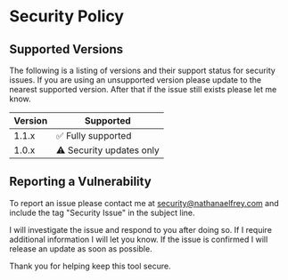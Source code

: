 # Security Policy

## Supported Versions

The following is a listing of versions and their support status for security issues. If you are using an unsupported version please update to the nearest supported version. After that if the issue still exists please let me know.

| Version | Supported          |
| ------- | ------------------ |
| 1.1.x   | :white_check_mark: Fully supported |
| 1.0.x   | :warning: Security updates only |

## Reporting a Vulnerability

To report an issue please contact me at [security@nathanaelfrey.com](mailto:security@nathanaelfrey.com?subject=Security%20Issue) and include the tag "Security Issue" in the subject line.

I will investigate the issue and respond to you after doing so. If I require additional information I will let you know. If the issue is confirmed I will release an update as soon as possible.

Thank you for helping keep this tool secure.
